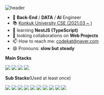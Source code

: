 ![header](https://capsule-render.vercel.app/api?type=waving&color=auto&height=300&section=header&text=DongHyun%20Jo&fontSize=90)
- 🔭 **Back-End** / **DATA** / **AI** Engineer
- 📚 <a href = "http://www.konkuk.ac.kr/do/Index.do">Konkuk University CSE (2021.03 ~ )</a>
- 🌱 learning **NestJS (TypeScript)**
- 👯 looking collaborations on **Web Projects**
- 📫 How to reach me: codekat@naver.com
- 😄 Pronouns: **slow but steady**

**Main Stacks**

<a target="_blank"><img src="https://img.shields.io/badge/JAVA-red?style=flat-square&logo=java&logoColor=white"/></a>
<a target="_blank"><img src="https://img.shields.io/badge/NestJs-darkred?style=flat-square&logo=nestJS&logoColor=white"/></a>
<a target="_blank"><img src="https://img.shields.io/badge/TypeScript-blue?style=flat-square&logo=typescript&logoColor=white"/></a>
<a target="_blank"><img src="https://img.shields.io/badge/C-indigo?style=flat-square&logo=C&logoColor=white"/></a>


**Sub Stacks**(Used at least once)

<a target="_blank"><img src="https://img.shields.io/badge/nodeJS-darkgreen?style=flat-square&logo=node.js&logoColor=white"/></a>
<a target="_blank"><img src="https://img.shields.io/badge/Express-black?style=flat-square&logo=express&logoColor=white"/></a>
<a target="_blank"><img src="https://img.shields.io/badge/Spring-green?style=flat-square&logo=spring&logoColor=white"/></a>
<a target="_blank"><img src="https://img.shields.io/badge/Python-yellow?style=flat-square&logo=python&logoColor=white"/></a>
<a target="_blank"><img src="https://img.shields.io/badge/MySQL-gray?style=flat-square&logo=MySQL&logoColor=white"/></a>
<a target="_blank"><img src="https://img.shields.io/badge/HTML-red?style=flat-square&logo=html5&logoColor=white"/></a>
<a target="_blank"><img src="https://img.shields.io/badge/CSS3-blue?style=flat-square&logo=css3&logoColor=white"/></a>
<a target="_blank"><img src="https://img.shields.io/badge/JavaScript-yellow?style=flat-square&logo=javascript&logoColor=white"/></a>
<a target="_blank"><img src="https://img.shields.io/badge/Jquery-white?style=flat-square&logo=Jquery&logoColor=blue"/></a>
<a target="_blank"><img src="https://img.shields.io/badge/Unity-gray?style=flat-square&logo=Unity&logoColor=white"/></a>

<!-- <a target="_blank"><img src="https://img.shields.io/badge/C/C++-blue?style=flat-square&logo=C%2b%2b&logoColor=white"/></a> -->

